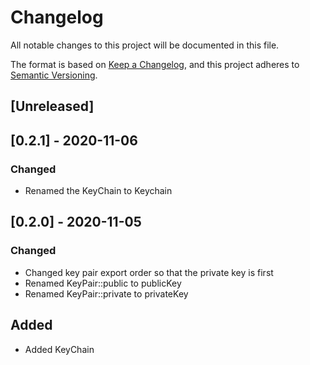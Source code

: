 # Changelog
All notable changes to this project will be documented in this file.

The format is based on [Keep a Changelog](https://keepachangelog.com/en/1.0.0/),
and this project adheres to [Semantic Versioning](https://semver.org/spec/v2.0.0.html).

## [Unreleased]


## [0.2.1] - 2020-11-06

### Changed

- Renamed the KeyChain to Keychain

## [0.2.0] - 2020-11-05

### Changed

- Changed key pair export order so that the private key is first
- Renamed KeyPair::public to publicKey
- Renamed KeyPair::private to privateKey

## Added

- Added KeyChain